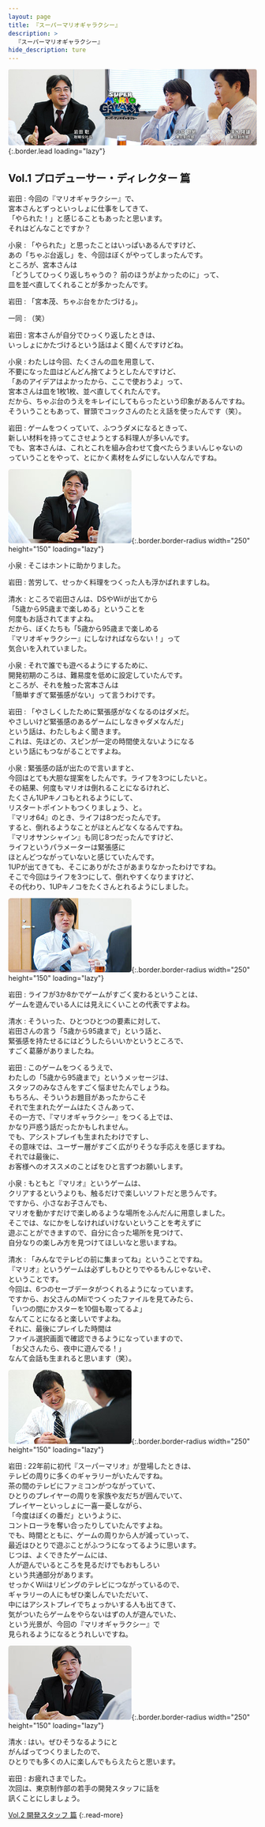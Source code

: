 ```yaml
---
layout: page
title: 『スーパーマリオギャラクシー』
description: >
  『スーパーマリオギャラクシー』
hide_description: ture
---
```


![](/interviews/jp/wii/rmgj/vol1/img/mainvisual.jpg){:.border.lead loading="lazy"}

## Vol.1 プロデューサー・ディレクター 篇

岩田
: 今回の『マリオギャラクシー』で、<br>宮本さんとずっといっしょに仕事をしてきて、<br>「やられた！」と感じることもあったと思います。<br>それはどんなことですか？

小泉
: 「やられた」と思ったことはいっぱいあるんですけど、<br>あの「ちゃぶ台返し」を、今回はぼくがやってしまったんです。<br>ところが、宮本さんは<br>「どうしてひっくり返しちゃうの？ 前のほうがよかったのに」って、<br>皿を並べ直してくれることが多かったんです。

岩田
: 「宮本茂、ちゃぶ台をかたづける」。

一同
: （笑）

岩田
: 宮本さんが自分でひっくり返したときは、<br>いっしょにかたづけるという話はよく聞くんですけどね。

小泉
: わたしは今回、たくさんの皿を用意して、<br>不要になった皿はどんどん捨てようとしたんですけど、<br>「あのアイデアはよかったから、ここで使おうよ」って、<br>宮本さんは皿を1枚1枚、並べ直してくれたんです。<br>だから、ちゃぶ台のうえをキレイにしてもらったという印象があるんですね。<br>そういうこともあって、冒頭でコックさんのたとえ話を使ったんです（笑）。

岩田
: ゲームをつくっていて、ふつうダメになるときって、<br>新しい材料を持ってこさせようとする料理人が多いんです。<br>でも、宮本さんは、これとこれを組み合わせて食べたらうまいんじゃないの<br>っていうことをやって、とにかく素材をムダにしない人なんですね。

![](/interviews/jp/wii/rmgj/vol1/img/photo12.jpg){:.border.border-radius width="250" height="150" loading="lazy"}

小泉
: そこはホントに助かりました。

岩田
: 苦労して、せっかく料理をつくった人も浮かばれますしね。

清水
: ところで岩田さんは、DSやWiiが出てから<br>「5歳から95歳まで楽しめる」ということを<br>何度もお話されてますよね。<br>だから、ぼくたちも「5歳から95歳まで楽しめる<br>『マリオギャラクシー』にしなければならない！」って<br>気合いを入れていました。

小泉
: それで誰でも遊べるようにするために、<br>開発初期のころは、難易度を低めに設定していたんです。<br>ところが、それを触った宮本さんは<br>「簡単すぎて緊張感がない」って言うわけです。

岩田
: 「やさしくしたために緊張感がなくなるのはダメだ。<br>やさしいけど緊張感のあるゲームにしなきゃダメなんだ」<br>という話は、わたしもよく聞きます。<br>これは、先ほどの、スピンが一定の時間使えないようになる<br>という話にもつながることですよね。

小泉
: 緊張感の話が出たので言いますと、<br>今回はとても大胆な提案をしたんです。ライフを3つにしたいと。<br>その結果、何度もマリオは倒れることになるけれど、<br>たくさん1UPキノコもとれるようにして、<br>リスタートポイントもつくりましょう、と。<br>『マリオ64』のとき、ライフは8つだったんです。<br>すると、倒れるようなことがほとんどなくなるんですね。<br>『マリオサンシャイン』も同じ8つだったんですけど、<br>ライフというパラメーターは緊張感に<br>ほとんどつながっていないと感じていたんです。<br>1UPが出てきても、そこにありがたさがあまりなかったわけですね。<br>そこで今回はライフを3つにして、倒れやすくなりますけど、<br>その代わり、1UPキノコをたくさんとれるようにしました。

![](/interviews/jp/wii/rmgj/vol1/img/photo13.jpg){:.border.border-radius width="250" height="150" loading="lazy"}

岩田
: ライフが3か8かでゲームがすごく変わるということは、<br>ゲームを遊んでいる人には見えにくいことの代表ですよね。

清水
: そういった、ひとつひとつの要素に対して、<br>岩田さんの言う「5歳から95歳まで」という話と、<br>緊張感を持たせるにはどうしたらいいかというところで、<br>すごく葛藤がありましたね。

岩田
: このゲームをつくるうえで、<br>わたしの「5歳から95歳まで」というメッセージは、<br>スタッフのみなさんをすごく悩ませたんでしょうね。<br>もちろん、そういうお題目があったからこそ<br>それで生まれたゲームはたくさんあって、<br>その一方で、『マリオギャラクシー』をつくる上では、<br>かなり戸惑う話だったかもしれません。<br>でも、アシストプレイも生まれたわけですし、<br>その意味では、ユーザー層がすごく広がりそうな手応えを感じますね。<br>それでは最後に、<br>お客様へのオススメのことばをひと言ずつお願いします。

小泉
: もともと『マリオ』というゲームは、<br>クリアするというよりも、触るだけで楽しいソフトだと思うんです。<br>ですから、小さなお子さんでも、<br>マリオを動かすだけで楽しめるような場所をふんだんに用意しました。<br>そこでは、なにかをしなければいけないということを考えずに<br>遊ぶことができますので、自分に合った場所を見つけて、<br>自分なりの楽しみ方を見つけてほしいなと思いますね。

清水
: 「みんなでテレビの前に集まってね」ということですね。<br>『マリオ』というゲームは必ずしもひとりでやるもんじゃないぞ、<br>ということです。<br>今回は、6つのセーブデータがつくれるようになっています。<br>ですから、お父さんのMiiでつくったファイルを見てみたら、<br>「いつの間にかスターを10個も取ってるよ」<br>なんてことになると楽しいですよね。<br>それに、最後にプレイした時間は<br>ファイル選択画面で確認できるようになっていますので、<br>「お父さんたら、夜中に遊んでる！」<br>なんて会話も生まれると思います（笑）。

![](/interviews/jp/wii/rmgj/vol1/img/photo14.jpg){:.border.border-radius width="250" height="150" loading="lazy"}

岩田
: 22年前に初代『スーパーマリオ』が登場したときは、<br>テレビの周りに多くのギャラリーがいたんですね。<br>茶の間のテレビにファミコンがつながっていて、<br>ひとりのプレイヤーの周りを家族や友だちが囲んでいて、<br>プレイヤーといっしょに一喜一憂しながら、<br>「今度はぼくの番だ」というように、<br>コントローラを奪い合ったりしていたんですよね。<br>でも、時間とともに、ゲームの周りから人が減っていって、<br>最近はひとりで遊ぶことがふつうになってるように思います。<br>じつは、よくできたゲームには、<br>人が遊んでいるところを見るだけでもおもしろい<br>という共通部分があります。<br>せっかくWiiはリビングのテレビにつながっているので、<br>ギャラリーの人にもぜひ楽しんでいただいて、<br>中にはアシストプレイでちょっかいする人も出てきて、<br>気がついたらゲームをやらないはずの人が遊んでいた、<br>という光景が、今回の『マリオギャラクシー』で<br>見られるようになるとうれしいですね。

![](/interviews/jp/wii/rmgj/vol1/img/photo15.jpg){:.border.border-radius width="250" height="150" loading="lazy"}

清水
: はい。ぜひそうなるようにと<br>がんばってつくりましたので、<br>ひとりでも多くの人に楽しんでもらえたらと思います。

岩田
: お疲れさまでした。<br>次回は、東京制作部の若手の開発スタッフに話を<br>訊くことにしましょう。

[Vol.2 開発スタッフ 篇](../vol2/1.md)
{:.read-more}

